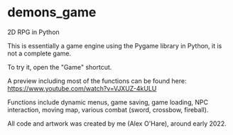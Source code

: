 # demons_game
2D RPG in Python

This is essentially a game engine using the Pygame library in Python, it is not a complete game.

To try it, open the "Game" shortcut.

A preview including most of the functions can be found here: https://www.youtube.com/watch?v=VJXUZ-4kULU

Functions include dynamic menus, game saving, game loading, NPC interaction, moving map, various combat (sword, crossbow, fireball).

All code and artwork was created by me (Alex O'Hare), around early 2022.
